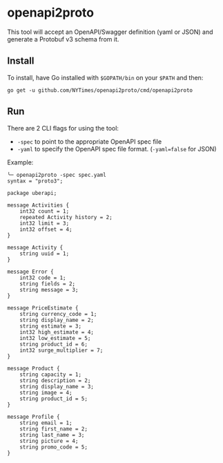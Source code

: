 # openapi2proto

This tool will accept an OpenAPI/Swagger definition (yaml or JSON) and generate a Protobuf v3 schema from it.

## Install

To install, have Go installed with `$GOPATH/bin` on your `$PATH` and then:
```
go get -u github.com/NYTimes/openapi2proto/cmd/openapi2proto
```

## Run

There are 2 CLI flags for using the tool: 
* `-spec` to point to the appropriate OpenAPI spec file
* `-yaml` to specify the OpenAPI spec file format. (`-yaml=false` for JSON) 

Example:
```
╰─ openapi2proto -spec spec.yaml
syntax = "proto3";

package uberapi;

message Activities {
    int32 count = 1;
    repeated Activity history = 2;
    int32 limit = 3;
    int32 offset = 4;
}

message Activity {
    string uuid = 1;
}

message Error {
    int32 code = 1;
    string fields = 2;
    string message = 3;
}

message PriceEstimate {
    string currency_code = 1;
    string display_name = 2;
    string estimate = 3;
    int32 high_estimate = 4;
    int32 low_estimate = 5;
    string product_id = 6;
    int32 surge_multiplier = 7;
}

message Product {
    string capacity = 1;
    string description = 2;
    string display_name = 3;
    string image = 4;
    string product_id = 5;
}

message Profile {
    string email = 1;
    string first_name = 2;
    string last_name = 3;
    string picture = 4;
    string promo_code = 5;
}
```
